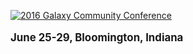 <div class='center'>

<a href='https://gcc2016.iu.edu/'><img src='https://gcc2016.iu.edu/img/gcc2016-logo.png' alt='2016 Galaxy Community Conference'  /></a><br /><br />
<span style="font-size: larger;"> **June 25-29, Bloomington, Indiana** </span>
<br />
</div>
